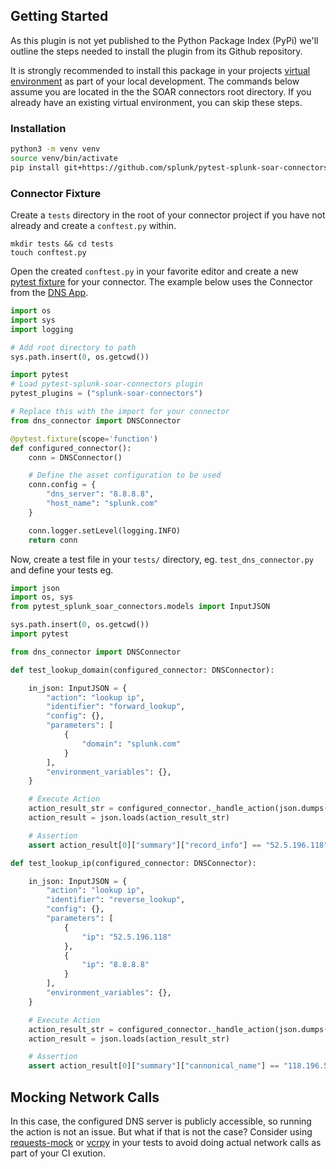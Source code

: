 ## Getting Started

As this plugin is not yet published to the Python Package Index (PyPi) we'll outline the steps needed to install the plugin from its Github repository. 

It is strongly recommended to install this package in your projects [virtual environment](https://docs.python.org/3/library/venv.html#:~:text=A%20virtual%20environment%20is%20a,part%20of%20your%20operating%20system.) as part of your local development. The commands below assume you are located in the the SOAR connectors root directory. If you already have an existing virtual environment, you can skip these steps.

### Installation
```bash
python3 -m venv venv
source venv/bin/activate
pip install git+https://github.com/splunk/pytest-splunk-soar-connectors
```

### Connector Fixture

Create a `tests` directory in the root of your connector project if you have not already and create a `conftest.py` within.
```
mkdir tests && cd tests
touch conftest.py
```

Open the created `conftest.py` in your favorite editor and create a new [pytest fixture](https://docs.pytest.org/en/6.2.x/fixture.html) for your connector. The example below uses the Connector from the [DNS App](https://github.com/splunk-soar-connectors/dns).


```python
import os
import sys
import logging

# Add root directory to path
sys.path.insert(0, os.getcwd()) 

import pytest
# Load pytest-splunk-soar-connectors plugin
pytest_plugins = ("splunk-soar-connectors")

# Replace this with the import for your connector
from dns_connector import DNSConnector

@pytest.fixture(scope='function')
def configured_connector():
    conn = DNSConnector()

    # Define the asset configuration to be used 
    conn.config = {
        "dns_server": "8.8.8.8",
        "host_name": "splunk.com"
    }

    conn.logger.setLevel(logging.INFO)
    return conn
```

Now, create a test file in your `tests/` directory, eg. `test_dns_connector.py` and define your tests eg.

```python
import json
import os, sys
from pytest_splunk_soar_connectors.models import InputJSON

sys.path.insert(0, os.getcwd()) 
import pytest

from dns_connector import DNSConnector

def test_lookup_domain(configured_connector: DNSConnector):

    in_json: InputJSON = {
        "action": "lookup ip",
        "identifier": "forward_lookup",
        "config": {},
        "parameters": [
            {
                "domain": "splunk.com"
            }
        ],
        "environment_variables": {},
    }

    # Execute Action
    action_result_str = configured_connector._handle_action(json.dumps(in_json), None)
    action_result = json.loads(action_result_str)

    # Assertion
    assert action_result[0]["summary"]["record_info"] == "52.5.196.118"

def test_lookup_ip(configured_connector: DNSConnector):

    in_json: InputJSON = {
        "action": "lookup ip",
        "identifier": "reverse_lookup",
        "config": {},
        "parameters": [
            {
                "ip": "52.5.196.118"
            },
            {
                "ip": "8.8.8.8"
            }
        ],
        "environment_variables": {},
    }

    # Execute Action
    action_result_str = configured_connector._handle_action(json.dumps(in_json), None)
    action_result = json.loads(action_result_str)

    # Assertion
    assert action_result[0]["summary"]["cannonical_name"] == "118.196.5.52.in-addr.arpa."
```

## Mocking Network Calls

In this case, the configured DNS server is publicly accessible, so running the action is not an issue. But what if that is not the case? Consider using [requests-mock](https://requests-mock.readthedocs.io/en/latest/overview.html) or [vcrpy](https://vcrpy.readthedocs.io/en/latest/) in your tests to avoid doing actual network calls as part of your CI exution.